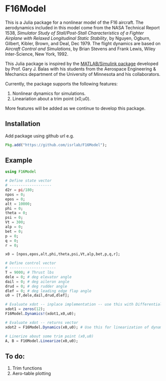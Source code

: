 # F16Model

This is a Julia package for a nonlinear model of the F16 aircraft. The aerodynamics included in this model come from the NASA Technical Report 1538, *Simulator Study of Stall/Post-Stall Characteristics of a Fighter Airplane with Relaxed Longitudinal Static Stability*, by Nguyen, Ogburn, Gilbert, Kibler, Brown, and Deal, Dec 1979. The flight dynamics are based on *Aircraft Control and Simulations*, by Brian Stevens and Frank Lewis, Wiley Inter-Science, New York, 1992. 

This Julia package is inspired by the [MATLAB/Simulink package](https://dept.aem.umn.edu/~balas/darpa_sec/SEC.Software.html) developed by Prof. Gary J. Balas with his students from the Aerospace Engineering & Mechanics department of the University of Minnesota and his collaborators. 

Currently, the package supports the following features:

1. Nonlinear dynamics for simulations.
2. Lineariation about a trim point (x0,u0).

More features will be added as we continue to develop this package.

## Installation
Add package using github url e.g.

``` julia
Pkg.add("https://github.com/isrlab/F16Model");
```

## Example

``` julia
using F16Model

# Define state vector
# -------------------
d2r = pi/180;
npos = 0;
epos = 0;
alt = 10000;
phi = 0;
theta = 0;
psi = 0;
Vt = 300;
alp = 0;
bet = 0;
p = 0;
q = 0;
r = 0;

x0 = [npos,epos,alt,phi,theta,psi,Vt,alp,bet,p,q,r];

# Define control vector
# ---------------------
T = 9000; # Thrust lbs
dele = 0; # deg elevator angle
dail = 0; # deg aileron angle
drud = 0; # deg rudder angle
dlef = 0; # deg leading edge flap angle
u0 = [T,dele,dail,drud,dlef];

# Evaluate xdot -- inplace implementation -- use this with DifferentialEquations package.
xdot1 = zeros(12);
F16Model.Dynamics!(xdot1,x0,u0);

# Evaluate xdot -- returns vector
xdot2 = F16Model.Dynamics(x0,u0); # Use this for linearization of dynamics, etc.

# Linerize about some trim point (x0,u0)
A, B = F16Model.Linearize(x0,u0);
```

## To do:
1. Trim functions
2. Aero-table plotting


